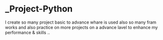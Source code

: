 # _Project-Python
I create so many project basic to advance whare is used also so many fram works and also practice on more projects on a advance lavel to enhance my performance & skills ..
